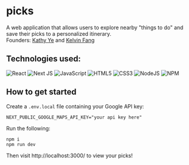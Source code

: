 # picks

A web application that allows users to explore nearby "things to do" and save their picks to a personalized itinerary.\
Founders: [Kathy Ye](https://github.com/kathyye15) and [Kelvin Fang](https://github.com/shibainuinuinu)

## Technologies used:

![React](https://img.shields.io/badge/react-%2320232a.svg?style=for-the-badge&logo=react&logoColor=%2361DAFB)
![Next JS](https://img.shields.io/badge/Next-black?style=for-the-badge&logo=next.js&logoColor=white)
![JavaScript](https://img.shields.io/badge/javascript-%23323330.svg?style=for-the-badge&logo=javascript&logoColor=%23F7DF1E)
![HTML5](https://img.shields.io/badge/html5-%23E34F26.svg?style=for-the-badge&logo=html5&logoColor=white)
![CSS3](https://img.shields.io/badge/css3-%231572B6.svg?style=for-the-badge&logo=css3&logoColor=white)
![NodeJS](https://img.shields.io/badge/node.js-6DA55F?style=for-the-badge&logo=node.js&logoColor=white)
![NPM](https://img.shields.io/badge/NPM-%23CB3837.svg?style=for-the-badge&logo=npm&logoColor=white)

## How to get started

Create a `.env.local` file containing your Google API key:

```
NEXT_PUBLIC_GOOGLE_MAPS_API_KEY="your api key here"
```

Run the following:

```
npm i
npm run dev
```

Then visit http://localhost:3000/ to view your picks!
